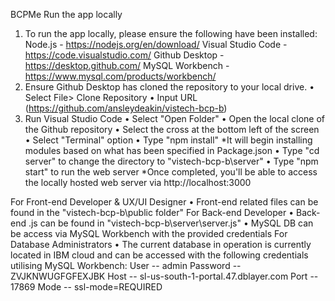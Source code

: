 BCPMe
Run the app locally
1. To run the app locally, please ensure the following have been installed:
Node.js - https://nodejs.org/en/download/ 
Visual Studio Code -https://code.visualstudio.com/ 
Github Desktop - https://desktop.github.com/
MySQL Workbench - https://www.mysql.com/products/workbench/
2. Ensure Github Desktop has cloned the repository to your local drive.
•	Select File> Clone Repository
•	Input URL (https://github.com/ansleydeakin/vistech-bcp-b)
3. Run Visual Studio Code
•	Select "Open Folder"
•	Open the local clone of the Github repository
•	Select the cross at the bottom left of the screen
•	Select "Terminal" option
•	Type "npm install" *It will begin installing modules based on what has been specified in Package.json
•	Type "cd server" to change the directory to "vistech-bcp-b\server"
•	Type "npm start" to run the web server
*Once completed, you'll be able to access the locally hosted web server via http://localhost:3000


For Front-end Developer & UX/UI Designer
•	Front-end related files can be found in the "vistech-bcp-b\public folder"
For Back-end Developer
•	Back-end .js can be found in "vistech-bcp-b\server\server.js"
•	MySQL DB can be access via MySQL Workbench with the provided credentials
For Database Administrators
•	The current database in operation is currently located in IBM cloud and can be accessed with the following credentials utilising MySQL Workbench:
User -- admin 
Password -- ZVJKNWUGFGFEXJBK 
Host -- sl-us-south-1-portal.47.dblayer.com 
Port -- 17869 
Mode -- ssl-mode=REQUIRED
